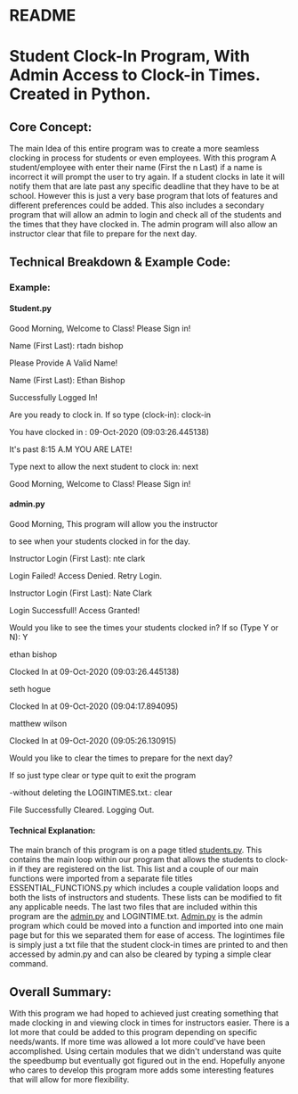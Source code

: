 # README

# Student Clock-In Program, With Admin Access to Clock-in Times. Created in Python.

## Core Concept:

The main Idea of this entire program was to create a more seamless clocking in process for students or even employees. With this program A student/employee with enter their name (First the n Last) if a name is incorrect it will prompt the user to try again. If a student clocks in late it will notify them that are late past any specific deadline that they have to be at school. However this is just a very base program that lots of features and different preferences could be added. This also includes a secondary program that will allow an admin to login and check all of the students and the times that they have clocked in. The admin program will also allow an instructor clear that file to prepare for the next day.

## Technical Breakdown & Example Code:

### Example:
#### Student.py
Good Morning, Welcome to Class! Please Sign in!

Name (First Last): rtadn bishop

Please Provide A Valid Name!

Name (First Last): Ethan Bishop

Successfully Logged In!

Are you ready to clock in. If so type (clock-in): clock-in

You have clocked in   : 09-Oct-2020 (09:03:26.445138)

It's past 8:15 A.M YOU ARE LATE!

Type next to allow the next student to clock in: next

Good Morning, Welcome to Class! Please Sign in!

#### admin.py
Good Morning, This program will allow you the instructor

to see when your students clocked in for the day.    

Instructor Login (First Last): nte clark

Login Failed! Access Denied. Retry Login.

Instructor Login (First Last): Nate Clark

Login Successfull! Access Granted!

Would you like to see the times your students clocked in? If so (Type Y or N): Y

ethan bishop

 Clocked In at 09-Oct-2020 (09:03:26.445138)

seth hogue

 Clocked In at 09-Oct-2020 (09:04:17.894095)

matthew wilson

 Clocked In at 09-Oct-2020 (09:05:26.130915)

Would you like to clear the times to prepare for the next day?

If so just type clear or type quit to exit the program

-without deleting the LOGINTIMES.txt.: clear

File Successfully Cleared. Logging Out.

#### Technical Explanation:
The main branch of this program is on a page titled [students.py](http://students.py). This contains the main loop within our program that allows the students to clock-in if they are registered on the list. This list and a couple of our main functions were imported from a separate file titles ESSENTIAL_FUNCTIONS.py which includes a couple validation loops and both the lists of instructors and students. These lists can be modified to fit any applicable needs. The last two files that are included within this program are the [admin.py](http://admin.py) and LOGINTIME.txt. [Admin.py](http://admin.py) is the admin program which could be moved into a function and imported into one main page but for this we separated them for ease of access. The logintimes file is simply just a txt file that the student clock-in times are printed to and then accessed by admin.py and can also be cleared by typing a simple clear command.

## Overall Summary:

With this program we had hoped to achieved just creating something that made clocking in and viewing clock in times for instructors easier. There is a lot more that could be added to this program depending on specific needs/wants. If more time was allowed a lot more could've have been accomplished. Using certain modules that we didn't understand was quite the speedbump but eventually got figured out in the end. Hopefully anyone who cares to develop this program more adds some interesting features that will allow for more flexibility.
